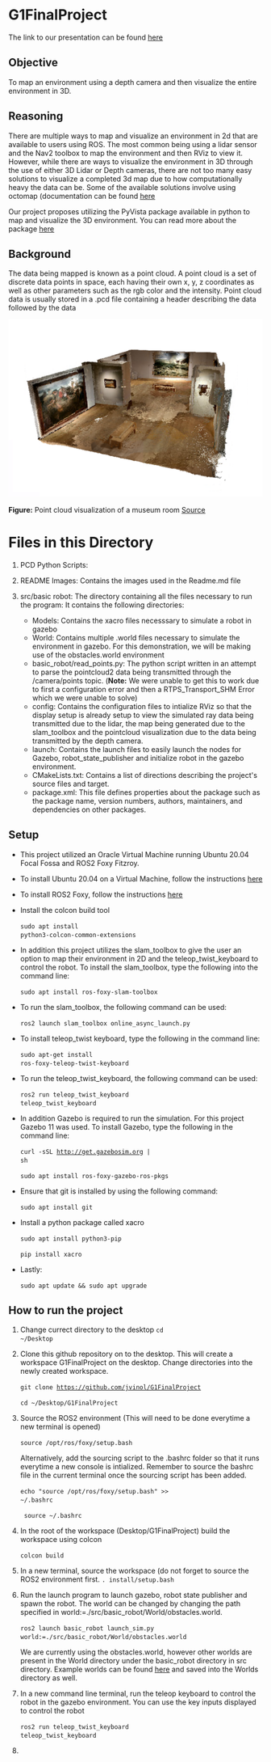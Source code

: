 # G1FinalProject

The link to our presentation can be found <ins>[here](https://docs.google.com/presentation/d/1lRZsxsvUOAIYw7n4Ee_mOIopluhwSt4a05aiQCqFNEw/edit#slide=id.g1a41337ac68_0_108)</ins>

## Objective
To map an environment using a depth camera and then visualize the entire environment in 3D.

## Reasoning
There are multiple ways to map and visualize an environment in 2d that are available to users using ROS. The most common being using a lidar sensor and the Nav2 toolbox to map the environment and then RViz to view it. However, while there are ways to visualize the environment in 3D through the use of either 3D Lidar or Depth cameras, there are not too many easy solutions to visualize a completed 3d map due to how computationally heavy the data can be. Some of the available solutions involve using octomap (documentation can be found <ins>[here](http://octomap.github.io/)</ins>

Our project proposes utilizing the PyVista package available in python to map and visualize the 3D environment. You can read more about the package <ins>[here](https://docs.pyvista.org/)</ins>

## Background
The data being mapped is known as a point cloud. A point cloud is a set of discrete data points in space, each having their own x, y, z coordinates as well as other parameters such as the rgb color and the intensity. Point cloud data is usually stored in a .pcd file containing a header describing the data followed by the data

![image](https://github.com/jvinol/G1FinalProject/blob/16b4066c0564310ce5ae8aafed03647be812ef42/README%20Images/se-sample-museum.png)

**Figure:** Point cloud visualization of a museum room <ins>[Source](https://help.sketchup.com/en/scan-essentials-sketchup/sample-point-cloud-data)</ins>

# Files in this Directory
1. PCD Python Scripts: 

2. README Images: Contains the images used in the Readme.md file

3. src/basic robot: The directory containing all the files necessary to run the program: It contains the following directories:
    - Models: Contains the xacro files necesssary to simulate a robot in gazebo
    - World: Contains multiple .world files necessary to simulate the environment in gazebo. For this demonstration, we will be making use of the obstacles.world environment
    - basic_robot/read_points.py: The python script written in an attempt to parse the pointcloud2 data being transmitted through the /camera/points topic. (**Note:** We were unable to get this to work due to first a configuration error and then a RTPS_Transport_SHM Error which we were unable to solve)
    -  config: Contains the configuration files to intialize RViz so that the display setup is already setup to view the simulated ray data being transmitted due to the lidar, the map being generated due to the slam_toolbox and the pointcloud visualization due to the data being transmitted by the depth camera.
    -  launch: Contains the launch files to easily launch the nodes for Gazebo, robot_state_publisher and initialize robot in the gazebo environment.
    -  CMakeLists.txt: Contains a list of directions describing the project's source files and target.
    -  package.xml: This file defines properties about the package such as the package name, version numbers, authors, maintainers, and dependencies on other packages.

## Setup
 - This project utilized an Oracle Virtual Machine running Ubuntu 20.04 Focal Fossa and ROS2 Foxy Fitzroy.

 - To install Ubuntu 20.04 on a Virtual Machine, follow the instructions <ins>[here](https://linuxhint.com/install_ubuntu_virtualbox_2004/)</ins>
 
 - To install ROS2 Foxy, follow the instructions <ins>[here](https://docs.ros.org/en/foxy/Installation/Ubuntu-Install-Debians.html)</ins>

 - Install the colcon build tool

    <code>sudo apt install python3-colcon-common-extensions</code>

 - In addition this project utilizes the slam_toolbox to give the user an option to map their environment in 2D and the teleop_twist_keyboard to control the robot. To install the slam_toolbox, type the following into the command line:

    <code>sudo apt install ros-foxy-slam-toolbox</code>

 - To run the slam_toolbox, the following command can be used:

    <code>ros2 launch slam_toolbox online_async_launch.py</code>

 - To install teleop_twist keyboard, type the following in the command line:

    <code>sudo apt-get install ros-foxy-teleop-twist-keyboard</code>

 - To run the teleop_twist_keyboard, the following command can be used:

    <code>ros2 run teleop_twist_keyboard teleop_twist_keyboard</code>

 - In addition Gazebo is required to run the simulation. For this project Gazebo 11 was used. To install Gazebo, type the following in the command line:

    <code>curl -sSL http://get.gazebosim.org | sh</code>

    <code>sudo apt install ros-foxy-gazebo-ros-pkgs</code>

 - Ensure that git is installed by using the following command:

    <code>sudo apt install git</code>

 - Install a python package called xacro

    <code>sudo apt install python3-pip</code>

    <code>pip install xacro</code>

 - Lastly: 

    <code>sudo apt update && sudo apt upgrade</code>

## How to run the project

1. Change currect directory to the desktop
<code>cd ~/Desktop</code>

2. Clone this github repository on to the desktop. This will create a workspace G1FinalProject on the desktop. Change directories into the newly created workspace.

    <code>git clone https://github.com/jvinol/G1FinalProject</code>
    
    <code>cd ~/Desktop/G1FinalProject</code>

3. Source the ROS2 environment (This will need to be done everytime a new terminal is opened)
    
    <code>source /opt/ros/foxy/setup.bash</code>

    Alternatively, add the sourcing script to the .bashrc folder so that it runs everytime a new console is intialized. Remember to source the bashrc file in the current terminal once the sourcing script has been added.
    
    <code>echo "source /opt/ros/foxy/setup.bash" >> ~/.bashrc</code>
    
    <code> source ~/.bashrc</code>  
    
4. In the root of the workspace (Desktop/G1FinalProject) build the workspace using colcon
    
    <code>colcon build</code>
    
5. In a new terminal, source the workspace (do not forget to source the ROS2 environment first.
    <code>. install/setup.bash</code>
    
6. Run the launch program to launch gazebo, robot state publisher and spawn the robot. The world can be changed by changing the path specified in world:=./src/basic_robot/World/obstacles.world.

    <code>ros2 launch basic_robot launch_sim.py world:=./src/basic_robot/World/obstacles.world</code>

    We are currently using the obstacles.world, however other worlds are present in the World directory under the basic_robot directory in src directory. Example worlds can be found <ins>[here](https://github.com/chaolmu/gazebo_models_worlds_collection.git)</ins> and saved into the Worlds directory as well.
    
7. In a new command line terminal, run the teleop keyboard to control the robot in the gazebo environment. You can use the key inputs displayed to control the robot

    <code>ros2 run teleop_twist_keyboard teleop_twist_keyboard</code>
    
8. 


